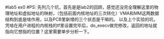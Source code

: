 #lab5 ex0
#PS:
先列几个坑，首先是是lab2的回顾，感觉还没完全理解这里的物理地址和虚拟地址的映射，（包括前面内核地址的三次转化）VMA和MM这两数据结构到底是啥作用，以及PCB里新增的三个状态是干嘛的。
以及上个实验的坑，凭啥在用户进程的内核栈的tf里设置完毕后，do_execv做完修改，返回的地址就指向它想指的位置？这里需要单步分析一下。